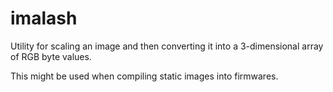 
imalash
=======

Utility for scaling an image and then converting it into a 3-dimensional
array of RGB byte values.

This might be used when compiling static images into firmwares.
